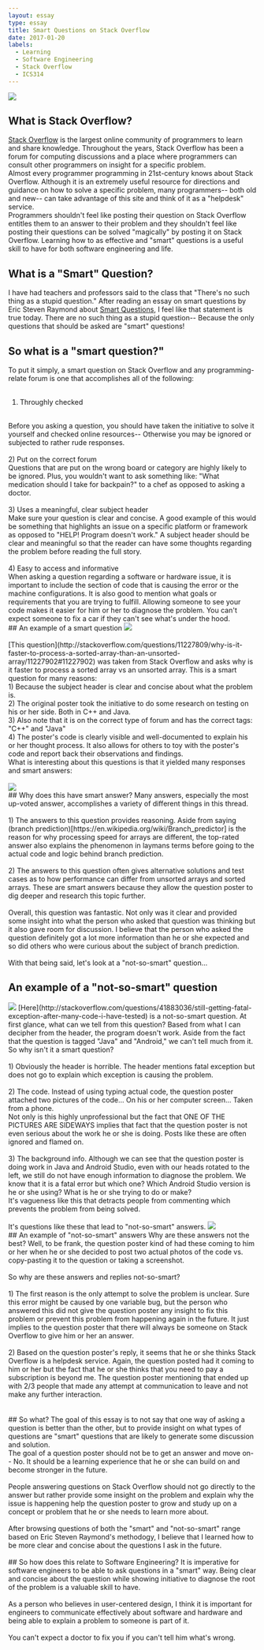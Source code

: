 ```yaml
---
layout: essay
type: essay
title: Smart Questions on Stack Overflow
date: 2017-01-20
labels:
  - Learning
  - Software Engineering
  - Stack Overflow
  - ICS314
---
```


<img class="ui medium left floated image" src="../images/stack.png">

## What is Stack Overflow?

[Stack Overflow](http://stackoverflow.com/) is the largest online community of programmers to learn and share knowledge. 
Throughout the years, Stack Overflow has been a forum for computing discussions and a place where programmers can consult other programmers on insight for a specific problem. <br>
Almost every programmer programming in 21st-century knows about Stack Overflow. Although it is an extremely useful resource for directions and guidance on how to solve a specific problem, 
many programmers-- both old and new-- can take advantage of this site and think of it as a "helpdesk" service. <br>
Programmers shouldn't feel like posting their question on Stack Overflow entitles them to an answer to their problem and they shouldn't feel like posting their questions can be solved "magically" by posting it on Stack Overflow. 
Learning how to as effective and "smart" questions is a useful skill to have for both software engineering and life. 

## What is a "Smart" Question?

I have had teachers and professors said to the class that "There's no such thing as a stupid question." 
After reading an essay on smart questions by Eric Steven Raymond about [Smart Questions](http://www.catb.org/esr/faqs/smart-questions.html), I feel like that
statement is true today. There are no such thing as a stupid question-- Because the only questions that should be asked are "smart" questions! <br>

## So what is a "smart question?"
To put it simply, a smart question on Stack Overflow and any programming-relate forum is one that accomplishes all of the following:
<br><br>
1) Throughly checked 
<br>
Before you asking a question, you should have taken the initiative to solve it yourself and checked online resources-- Otherwise you may be ignored or subjected to rather rude responses.  
<br><br>
2) Put on the correct forum 
<br>
Questions that are put on the wrong board or category are highly likely to be ignored. Plus, you wouldn't want to ask something like: "What medication should I take for backpain?" to a chef as opposed to asking a doctor. 
<br><br>
3) Uses a meaningful, clear subject header
<br>
Make sure your question is clear and concise. A good example of this would be something that highlights an issue on a specific platform or framework as opposed to "HELP! Program doesn't work." A subject header should be clear and meaningful so that the reader can have some thoughts regarding the problem before reading the full story. 
<br><br>
4) Easy to access and informative
<br>
When asking a question regarding a software or hardware issue, it is important to include the section of code that is causing the error or the machine configurations. It is also good to mention what goals or requirements that you are trying to fulfill. Allowing someone to see your code makes it easier for him or her to diagnose the problem. You can't expect someone to fix a car if they can't see what's under the hood. 
<br>
## An example of a smart question
<img src="../images/smart.png">
<br>
<br>
[This question](http://stackoverflow.com/questions/11227809/why-is-it-faster-to-process-a-sorted-array-than-an-unsorted-array/11227902#11227902) was taken from Stack Overflow and asks why is it faster to process a sorted array vs an unsorted array. This is a smart question for many reasons: <br>
1) Because the subject header is clear and concise about what the problem is. <br>
2) The original poster took the initiative to do some research on testing on his or her side. Both in C++ and Java. <br>
3) Also note that it is on the correct type of forum and has the correct tags: "C++" and "Java" <br>
4) The poster's code is clearly visible and well-documented to explain his or her thought process. It also allows for others to toy with the poster's code and report back their observations and findings. 
<br>
What is interesting about this questions is that it yielded many responses and smart answers: <br><br>
<img src="../images/smartanswer.png">
<br>
## Why does this have smart answer?
Many answers, especially the most up-voted answer, accomplishes a variety of different things in this thread. <br><br>
1) The answers to this question provides reasoning. Aside from saying (branch prediction)[https://en.wikipedia.org/wiki/Branch_predictor] is the reason for why processing speed for arrays are different, the top-rated answer also explains the phenomenon in laymans terms before going to the actual code and logic behind branch prediction. <br><br>
2) The answers to this question often gives alternative solutions and test cases as to how performance can differ from unsorted arrays and sorted arrays. These are smart answers because they allow the question poster to dig deeper and research this topic further. <br>
<br>
Overall, this question was fantastic. Not only was it clear and provided some insight into what the person who asked that question was thinking but it also gave room for discussion. I believe that the person who asked the question definitely got a lot more information than he or she expected and so did others who were curious about the subject of branch prediction.
<br><br>
With that being said, let's look at a "not-so-smart" question... 

## An example of a "not-so-smart" question
<img src="../images/dumb.png">
[Here](http://stackoverflow.com/questions/41883036/still-getting-fatal-exception-after-many-code-i-have-tested) is a not-so-smart question. At first glance, what can we tell from this question? Based from what I can decipher from the header, the program doesn't work. Aside from the fact that the question is tagged "Java" and "Android," we can't tell much from it. 
<br>
So why isn't it a smart question?
<br><br>
1) Obviously the header is horrible. The header mentions fatal exception but does not go to explain which exception is causing the problem. <br><br>
2) The code. Instead of using typing actual code, the question poster attached two pictures of the code... On his or her computer screen... Taken from a phone. <br>
Not only is this highly unprofessional but the fact that ONE OF THE PICTURES ARE SIDEWAYS implies that fact that the question poster is not even serious about the work he or she is doing. Posts like these are often ignored and flamed on.<br><br>
3) The background info. Although we can see that the question poster is doing work in Java and Android Studio, even with our heads rotated to the left, we still do not have enough information to diagnose the problem. We know that it is a fatal error but which one? Which Android Studio version is he or she using? What is he or she trying to do or make? <br>
It's vagueness like this that detracts people from commenting which prevents the problem from being solved. 
<br><br>
It's questions like these that lead to "not-so-smart" answers.
<img src="../images/dumbanswer.png"><br>
## An example of "not-so-smart" answers
Why are these answers not the best? Well, to be frank, the question poster kind of had these coming to him or her when he or she decided to post two actual photos of the code vs. copy-pasting it to the question or taking a screenshot. <br>
<br> So why are these answers and replies not-so-smart? <br><br>
1) The first reason is the only attempt to solve the problem is unclear. Sure this error might be caused by one variable bug, but the person who answered this did not give the question poster any insight to fix this problem or prevent this problem from happening again in the future. It just implies to the question poster that there will always be someone on Stack Overflow to give him or her an answer. <br><br>
2) Based on the question poster's reply, it seems that he or she thinks Stack Overflow is a helpdesk service. Again, the question posted had it coming to him or her but the fact that he or she thinks that you need to pay a subscription is beyond me. The question poster mentioning that ended up with 2/3 people that made any attempt at communication to leave and not make any further interaction. <br><br>
<br>
## So what? 
The goal of this essay is to not say that one way of asking a question is better than the other, but to provide insight on what types of questions are "smart" questions that are likely to generate some discussion and solution. <br>
The goal of a question poster should not be to get an answer and move on-- No. It should be a learning experience that he or she can build on and become stronger in the future. <br><br>
People answering questions on Stack Overflow should not go directly to the answer but rather provide some insight on the problem and explain why the issue is happening help the question poster to grow and study up on a concept or problem that he or she needs to learn more about. <br><br>
After browsing questions of both the "smart" and "not-so-smart" range based on Eric Steven Raymond's methodogy, I believe that I learned how to be more clear and concise about the questions I ask in the future. <br><br>
## So how does this relate to Software Engineering? 
It is imperative for software engineers to be able to ask questions in a "smart" way. Being clear and concise about the question while showing initiative to diagnose the root of the problem is a valuable skill to have. <br><br>As a person who believes in user-centered design, I think it is important for engineers to communicate effectively about software and hardware and being able to explain a problem to someone is part of it. <br><br>
You can't expect a doctor to fix you if you can't tell him what's wrong. 
